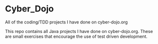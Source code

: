 # Cyber_Dojo
All of the coding/TDD projects I have done on cyber-dojo.org
<p>This repo contains all Java projects I have done on cyber-dojo.org.  These are small exercises that encourage the use of test driven development.</p>
